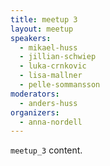 ```yaml
---
title: meetup 3
layout: meetup
speakers:
  - mikael-huss
  - jillian-schwiep
  - luka-crnkovic
  - lisa-mallner
  - pelle-sommansson
moderators:
  - anders-huss
organizers:
  - anna-nordell
---
```

`meetup_3` content.

